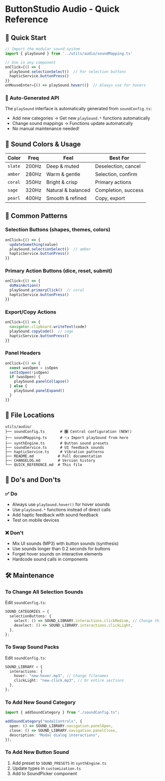 # ButtonStudio Audio - Quick Reference

## 🚀 **Quick Start**

```typescript
// Import the modular sound system
import { playSound } from '../utils/audio/soundMapping.ts'

// Use in any component
onClick={() => {
  playSound.selectionSelect()  // For selection buttons
  hapticService.buttonPress()
}}
onMouseEnter={() => playSound.hover()}  // Always use for hovers
```

### 🤖 **Auto-Generated API**

The `playSound` interface is automatically generated from `soundConfig.ts`:

- Add new categories → Get new `playSound.*` functions automatically
- Change sound mappings → Functions update automatically
- No manual maintenance needed!

## 🎨 **Sound Colors & Usage**

| Color   | Freq  | Feel               | Best For            |
| ------- | ----- | ------------------ | ------------------- |
| `slate` | 200Hz | Deep & muted       | Deselection, cancel |
| `amber` | 280Hz | Warm & gentle      | Selection, confirm  |
| `coral` | 350Hz | Bright & crisp     | Primary actions     |
| `sage`  | 320Hz | Natural & balanced | Completion, success |
| `pearl` | 400Hz | Smooth & refined   | Copy, export        |

## 🔧 **Common Patterns**

### Selection Buttons (shapes, themes, colors)

```typescript
onClick={() => {
  updateSomething(value)
  playSound.selectionSelect()  // amber
  hapticService.buttonPress()
}}
```

### Primary Action Buttons (dice, reset, submit)

```typescript
onClick={() => {
  doMainAction()
  playSound.primaryClick()  // coral
  hapticService.buttonPress()
}}
```

### Export/Copy Actions

```typescript
onClick={() => {
  navigator.clipboard.writeText(code)
  playSound.copyCode()  // sage
  hapticService.buttonPress()
}}
```

### Panel Headers

```typescript
onClick={() => {
  const wasOpen = isOpen
  setIsOpen(!isOpen)
  if (wasOpen) {
    playSound.panelCollapse()
  } else {
    playSound.panelExpand()
  }
}}
```

## 📂 **File Locations**

```
utils/audio/
├── soundConfig.ts       # 🎛️ Central configuration (NEW!)
├── soundMapping.ts      # 👈 Import playSound from here
├── synthEngine.ts       # Button sound presets  
├── soundService.ts      # UI feedback sounds
├── hapticService.ts     # Vibration patterns
├── README.md           # Full documentation
├── CHANGELOG.md        # Version history  
└── QUICK_REFERENCE.md  # This file
```

## 🎯 **Do's and Don'ts**

### ✅ **Do**

- Always use `playSound.hover()` for hover sounds
- Use `playSound.*` functions instead of direct calls
- Add haptic feedback with sound feedback
- Test on mobile devices

### ❌ **Don't**

- Mix UI sounds (MP3) with button sounds (synthesis)
- Use sounds longer than 0.2 seconds for buttons
- Forget hover sounds on interactive elements
- Hardcode sound calls in components

## 🛠 **Maintenance**

### To Change All Selection Sounds

Edit `soundConfig.ts`:

```typescript
SOUND_CATEGORIES = {
  selectionButtons: {
    select: () => SOUND_LIBRARY.interactions.clickMedium, // Change this
    deselect: () => SOUND_LIBRARY.interactions.clickLight,
  },
};
```

### To Swap Sound Packs

Edit `soundConfig.ts`:

```typescript
SOUND_LIBRARY = {
  interactions: {
    hover: "new-hover.mp3", // Change filenames
    clickLight: "new-click.mp3", // Or entire sections
  },
};
```

### To Add New Sound Category

```typescript
import { addSoundCategory } from "./soundConfig.ts";

addSoundCategory("modalControls", {
  open: () => SOUND_LIBRARY.navigation.panelOpen,
  close: () => SOUND_LIBRARY.navigation.panelClose,
  description: "Modal dialog interactions",
});
```

### To Add New Button Sound

1. Add preset to `SOUND_PRESETS` in `synthEngine.ts`
2. Update types in `customization.ts`
3. Add to SoundPicker component
